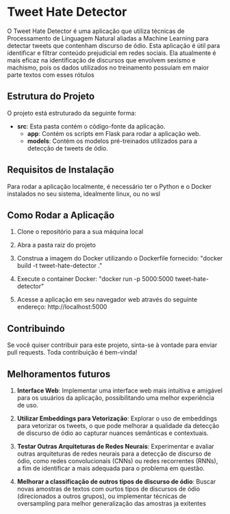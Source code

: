 # Tweet Hate Detector

O Tweet Hate Detector é uma aplicação que utiliza técnicas de Processamento de Linguagem Natural aliadas a Machine Learning para detectar tweets que contenham discurso de ódio. Esta aplicação é útil para identificar e filtrar conteúdo prejudicial em redes sociais. Ela atualmente é mais eficaz na identificação de discursos que envolvem sexismo e machismo, pois os dados utilizados no treinamento possuiam em maior parte textos com esses rótulos

## Estrutura do Projeto

O projeto está estruturado da seguinte forma:

- **src**: Esta pasta contém o código-fonte da aplicação.
  - **app**: Contém os scripts em Flask para rodar a aplicação web.
  - **models**: Contém os modelos pré-treinados utilizados para a detecção de tweets de ódio.

## Requisitos de Instalação

Para rodar a aplicação localmente, é necessário ter o Python e o Docker instalados no seu sistema, idealmente linux, ou no wsl

## Como Rodar a Aplicação

1. Clone o repositório para a sua máquina local
2. Abra a pasta raiz do projeto
3. Construa a imagem do Docker utilizando o Dockerfile fornecido:
"docker build -t tweet-hate-detector ."

4. Execute o container Docker:
"docker run -p 5000:5000 tweet-hate-detector"


5. Acesse a aplicação em seu navegador web através do seguinte endereço:
http://localhost:5000


## Contribuindo

Se você quiser contribuir para este projeto, sinta-se à vontade para enviar pull requests. Toda contribuição é bem-vinda!


## Melhoramentos futuros

1. **Interface Web**: Implementar uma interface web mais intuitiva e amigável para os usuários da aplicação, possibilitando uma melhor experiência de uso.

2. **Utilizar Embeddings para Vetorização**: Explorar o uso de embeddings para vetorizar os tweets, o que pode melhorar a qualidade da detecção de discurso de ódio ao capturar nuances semânticas e contextuais.

3. **Testar Outras Arquiteturas de Redes Neurais**: Experimentar e avaliar outras arquiteturas de redes neurais para a detecção de discurso de ódio, como redes convolucionais (CNNs) ou redes recorrentes (RNNs), a fim de identificar a mais adequada para o problema em questão.

4. **Melhorar a classificação de outros tipos de discurso de ódio**: Buscar novas amostras de textos com ourtos tipos de discursos de ódio (direcionados a outros grupos), ou implementar técnicas de oversampling para melhor generalização das amostras ja exitentes




